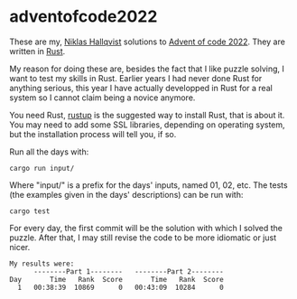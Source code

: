 # adventofcode2022
These are my, [Niklas Hallqvist](https://github.com/niklasha) solutions to
[Advent of code 2022](https://adventofcode.com/2022).
They are written in [Rust](https://rust-lang.org).

My reason for doing these are, besides the fact that I like puzzle solving, I want to test my skills in Rust.
Earlier years I had never done Rust for anything serious, this year I have actually developped in Rust for a real system so I cannot claim being a novice anymore.

You need Rust, [rustup](https://rustup.rs/) is the suggested way to install Rust, that is about it.
You may need to add some SSL libraries, depending on operating system, but the installation process will tell you, if so.

Run all the days with:
```
cargo run input/
```

Where "input/" is a prefix for the days' inputs, named 01, 02, etc.
The tests (the examples given in the days' descriptions) can be run with:
```
cargo test
```

For every day, the first commit will be the solution with which I solved the puzzle.
After that, I may still revise the code to be more idiomatic or just nicer.


```
My results were:
      --------Part 1--------   --------Part 2--------
Day       Time   Rank  Score       Time   Rank  Score
  1   00:38:39  10869      0   00:43:09  10284      0
```
